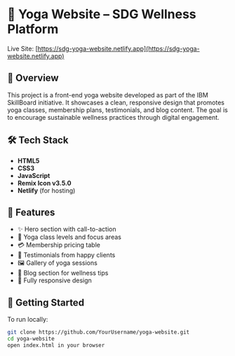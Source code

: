 # 🧘 Yoga Website – SDG Wellness Platform

Live Site: [https://sdg-yoga-website.netlify.app](https://sdg-yoga-website.netlify.app)

## 🌟 Overview

This project is a front-end yoga website developed as part of the IBM SkillBoard initiative. It showcases a clean, responsive design that promotes yoga classes, membership plans, testimonials, and blog content. The goal is to encourage sustainable wellness practices through digital engagement.

## 🛠️ Tech Stack

- **HTML5**
- **CSS3**
- **JavaScript**
- **Remix Icon v3.5.0**
- **Netlify** (for hosting)

## 📸 Features

- ✨ Hero section with call-to-action
- 🧘 Yoga class levels and focus areas
- 💳 Membership pricing table
- 🌟 Testimonials from happy clients
- 🖼️ Gallery of yoga sessions
- 📝 Blog section for wellness tips
- 📱 Fully responsive design

## 🚀 Getting Started

To run locally:

```bash
git clone https://github.com/YourUsername/yoga-website.git
cd yoga-website
open index.html in your browser
